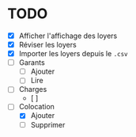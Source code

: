 # TODO
 - [x] Afficher l'affichage des loyers
 - [x] Réviser les loyers
 - [x] Importer les loyers depuis le `.csv`
 - [ ] Garants
   - [ ] Ajouter
   - [ ] Lire
 - [ ] Charges
   - [ ] 
 - [ ] Colocation
   - [x] Ajouter
   - [ ] Supprimer
